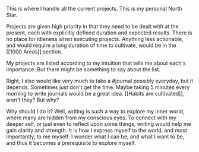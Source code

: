 This is where I handle all the current projects. This is my personal North Star.

Projects are given high priority in that they need to be dealt with at the present, each with explicitly defined duration and expected results. There is no place for idleness when executing projects. Anything less actionable, and would require a long duration of time to cultivate, would be in the [[1000 Areas]] section.

My projects are listed according to my intuition that tells me about each's importance. But there might be something to say about the list.

Right, I also would like very much to take a #journal possibly everyday, but it depends. Sometimes just don't get the time. Maybe taking 5 minutes every morning to write journals would be a great idea. [[Habits are cultivated]], aren't they? But why?

Why should I do it? Well, writing is such a way to explore my inner world, where many are hidden from my conscious eyes. To connect with my deeper self, or just even to reflect upon some things, writing would help me gain clarity and strength. It is how I express myself to the world, and most importantly, to me myself: I wonder what I can be, and what I want to be, and thus it becomes a prerequisite to explore myself.




